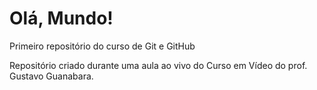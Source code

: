 # Olá, Mundo!
 Primeiro repositório do curso de Git e GitHub

Repositório criado durante uma aula ao vivo do Curso em Vídeo do prof. Gustavo Guanabara.